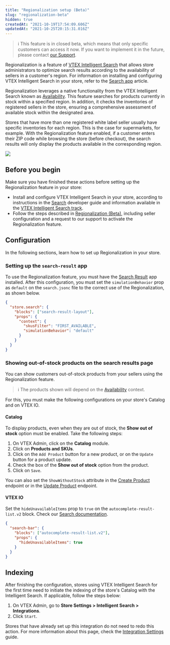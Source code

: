 ```yaml
---
title: "Regionalization setup (Beta)"
slug: "regionalization-beta"
hidden: true
createdAt: "2021-10-19T17:54:09.606Z"
updatedAt: "2021-10-25T20:15:31.016Z"
---
```


> ℹ️ This feature is in closed beta, which means that only specific customers can access it now. If you want to implement it in the future, please contact [our Support](https://help.vtex.com/support).

Regionalization is a feature of [VTEX Intelligent Search](https://help.vtex.com/en/tracks/vtex-intelligent-search--19wrbB7nEQcmwzDPl1l4Cb/3qgT47zY08biLP3d5os3DG#) that allows store administrators to optimize search results according to the availability of sellers in a customer's region. For information on installing and configuring VTEX Intelligent Search in your store, refer to the [Search app](https://developers.vtex.com/docs/apps/vtex.search) article.

Regionalization leverages a native functionality from the VTEX Intelligent Search known as [Availability](https://help.vtex.com/en/tracks/vtex-intelligent-search--19wrbB7nEQcmwzDPl1l4Cb/7LMQbWK5nElIkXo0NK8Kux). This feature searches for products currently in stock within a specified region. In addition, it checks the inventories of registered sellers in the store, ensuring a comprehensive assessment of available stock within the designated area.

Stores that have more than one registered white label seller usually have specific inventories for each region. This is the case for supermarkets, for example. With the Regionalization feature enabled, if a customer enters their ZIP code while browsing the store (before checkout), the search results will only display the products available in the corresponding region.

![](https://cdn.jsdelivr.net/gh/vtexdocs/dev-portal-content@main/images/regionalization-beta-0.gif)

## Before you begin

Make sure you have finished these actions before setting up the Regionalization feature in your store:

- Install and configure VTEX Intelligent Search in your store, according to instructions in the [Search](https://developers.vtex.com/docs/guides/vtex-search) developer guide and information available in the [VTEX Intelligent Search track](https://help.vtex.com/tracks/vtex-intelligent-search--19wrbB7nEQcmwzDPl1l4Cb).
- Follow the steps described in [Regionalization (Beta)](https://help.vtex.com/tutorial/regionalization-beta--72fwxdSLvjKC7ZAT58vlqf), including seller configuration and a request to our support to activate the Regionalization feature.

## Configuration

In the following sections, learn how to set up Regionalization in your store.

### Setting up the `search-result` app

To use the Regionalization feature, you must have the [Search Result](https://developers.vtex.com/docs/guides/vtex-search-result) app installed. After this configuration, you must set the `simulationBehavior` prop as `default` on the `search.jsonc` file to the correct use of the Regionalization, as shown below.

```json
{
  "store.search": {
    "blocks": ["search-result-layout"],
    "props": {
      "context": {
        "skusFilter": "FIRST_AVAILABLE",
        "simulationBehavior": "default"
      }
    }
  }
}
```

### Showing out-of-stock products on the search results page

You can show customers out-of-stock products from your sellers using the Regionalization feature.

> ℹ The products shown will depend on the [Availability](https://help.vtex.com/en/tracks/vtex-intelligent-search--19wrbB7nEQcmwzDPl1l4Cb/7LMQbWK5nElIkXo0NK8Kux) context.

For this, you must make the following configurations on your store's Catalog and on VTEX IO.

#### Catalog

To display products, even when they are out of stock, the **Show out of stock** option must be enabled. Take the following steps:

1. On VTEX Admin, click on the **Catalog** module.
2. Click on **Products and SKUs**.
3. Click on the `Add Product` button for a new product, or on the `Update` button for a product update.
4. Check the box of the **Show out of stock** option from the product.
5. Click on `Save`.

You can also set the `ShowWithoutStock` attribute in the [Create Product](https://developers.vtex.com/docs/api-reference/catalog-api/#post-/api/catalog/pvt/product) endpoint or in the [Update Product](https://developers.vtex.com/docs/api-reference/catalog-api/#put-/api/catalog/pvt/product/-productId-) endpoint.

#### VTEX IO

Set the `hideUnavailableItems` prop to `true` on the `autocomplete-result-list.v2` block. Check our [Search documentation](https://developers.vtex.com/docs/guides/vtex-search#autocomplete-result-listv2-props).

```json
{
  "search-bar": {
    "blocks": ["autocomplete-result-list.v2"],
    "props": {
      "hideUnavailableItems": true
    }
  }
}
```

## Indexing

After finishing the configuration, stores using VTEX Intelligent Search for the first time need to initiate the indexing of the store's Catalog with the Intelligent Search. If applicable, follow the steps below:

1. On VTEX Admin, go to **Store Settings > Intelligent Search > Integrations**.
2. Click `Start`.

Stores that have already set up this integration do not need to redo this action. For more information about this page, check the [Integration Settings](https://help.vtex.com/en/tracks/vtex-intelligent-search--19wrbB7nEQcmwzDPl1l4Cb/6wKQgKmu2FT6084BJT7z5V) guide.
